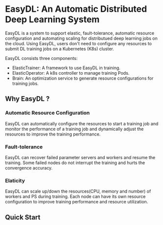 # EasyDL: An Automatic Distributed Deep Learning System

EasyDL is a system to support elastic,
fault-tolerance, automatic resource configuration and automating scaling
for distributued deep learning jobs on the cloud.
Using EasyDL, users don't need to configure any resources to submit
DL training jobs on a Kubernetes (K8s) cluster. 

EasyDL consists three components:
- ElasticTrainer: A framework to use EasyDL in training.
- ElasticOperator: A k8s controller to manage training Pods.
- Brain: An optimization service to generate resource
configurations for training jobs.


## Why EasyDL ?

### Automatic Resource Configuration
EasyDL can automatically configure the resources to start a training job
and monitor the performance of a training job and dynamically adjust
the resources to improve the training performance.

### Fault-tolerance
EasyDL can recover failed parameter servers and workers and resume the training.
Some failed nodes do not interrupt the training and hurts the convergence
accuracy.

### Elaticity
EasyDL can scale up/down the resources(CPU, memory and number) of workers
and PS during training. Each node can have its own resource configuration
to improve training performance and resource utilization.


## Quick Start
